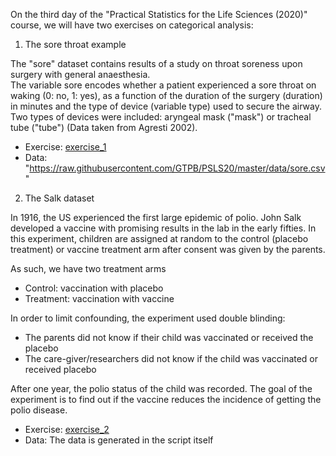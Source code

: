 On the third day of the "Practical Statistics for the Life Sciences (2020)" course, we will have two exercises on categorical analysis:

1) The sore throat example

The "sore" dataset contains results of a study on throat soreness upon surgery with general anaesthesia.  
The variable sore encodes whether a patient experienced a sore throat on waking (0: no, 1: yes),  as a function of the duration of the surgery
(duration) in minutes and the type of device (variable type) used to secure the airway.
Two types of devices were included: aryngeal mask ("mask") or tracheal tube ("tube") (Data taken from Agresti 2002).

- Exercise: [exercise_1](./10-categorical_sore_half.html)
- Data: "https://raw.githubusercontent.com/GTPB/PSLS20/master/data/sore.csv"

2) The Salk dataset

In 1916, the US experienced the first large epidemic of polio. John Salk developed a vaccine with promising results in the lab in the early fifties.
In this experiment, children are assigned at random to the control (placebo treatment) or vaccine treatment arm after consent was given by
the parents.

As such, we have two treatment arms
- Control: vaccination with placebo
- Treatment: vaccination with vaccine

In order to limit confounding, the experiment used  double blinding:
- The parents did not know if their child was vaccinated or received the placebo
- The care-giver/researchers did not know if the child was vaccinated or received placebo

After one year, the polio status of the child was recorded. The goal of the experiment is to find out if the vaccine reduces the
incidence of getting the polio disease.

- Exercise: [exercise_2](./10-salk_half.html)
- Data: The data is generated in the script itself
